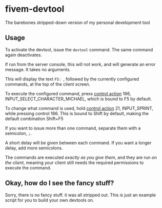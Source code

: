 # fivem-devtool
The barebones stripped-down version of my personal development tool

## Usage

To activate the devtool, issue the `devtool` command. The same command again deactivates.

If run from the server console, this will not work, and will generate an error message.  It takes no arguments.

This will display the text `F5: `, followed by the currently configured commands, at the top of the client screen.

To execute the configured command, press [control action](https://docs.fivem.net/docs/game-references/controls/) 166, INPUT_SELECT_CHARACTER_MICHAEL, which is bound to F5 by default.

To change what command is used, hold [control action](https://docs.fivem.net/docs/game-references/controls/) 21, INPUT_SPRINT, while pressing control 166.  This is bound to Shift by default, making the default combination Shift+F5

If you want to issue more than one command, separate them with a semicolon, `;`.

A short delay will be given between each command. If you want a longer delay, add more semicolons.

The commands are executed *exactly as you give them*, and they are run *on the client*, meaning your client still needs the required permissions to execute the command.

## Okay, how do I see the fancy stuff?

Sorry, there is no fancy stuff. it was all stripped out.  This is just an example script for you to build your own devtools on.
